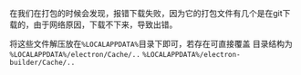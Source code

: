 在我们在打包的时候会发现，报错下载失败，因为它的打包文件有几个是在git下载的，由于网络原因，下载不下来，导致出错。

将这些文件解压放在`%LOCALAPPDATA%`目录下即可，若存在可直接覆盖
目录结构为
`%LOCALAPPDATA%/electron/Cache/..`
`%LOCALAPPDATA%/electron-builder/Cache/..`

